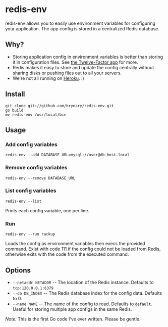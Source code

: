 # redis-env

redis-env allows you to easily use environment variables for configuring your application. The app config is stored in a centralized Redis database.

## Why?

* Storing application config in environment variables is better than storing it in configuration files. See [the Twelve-Factor app](http://www.12factor.net/config) for more.
* Redis makes it easy to store and update the config centrally without sharing disks or pushing files out to all your servers.
* We're not all running on [Heroku](http://www.heroku.com/). :)

## Install

    git clone git://github.com/brynary/redis-env.git
    go build
    mv redis-env /usr/local/bin

## Usage

### Add config variables

    redis-env --add DATABASE_URL=mysql://user@db-host.local

### Remove config variables

    redis-env --remove DATABASE_URL

### List config variables

    redis-env --list

Prints each config variable, one per line.

### Run

    redis-env --run rackup

Loads the config as environment variables then execs the provided command. Exist with code 111 if the config could not be loaded from Redis, otherwise exits with the code from the executed command.

## Options

* `--netaddr NETADDR` -- The location of the Redis instance. Defaults to `tcp:120.0.0.1:6379`
* `--db DB_INDEX` -- The Redis database index for the config data. Defaults to 0.
* `--name NAME` -- The name of the config to read. Defaults to `default`. Useful for storing multiple app configs in the same Redis.

_Note:_ This is the first Go code I've ever written. Please be gentle.
